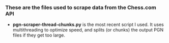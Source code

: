 ### These are the files used to scrape data from the Chess.com API

- **pgn-scraper-thread-chunks.py** is the most recent script I used. It uses multithreading to optimize speed, 
    and splits (or chunks) the output PGN files if they get too large.